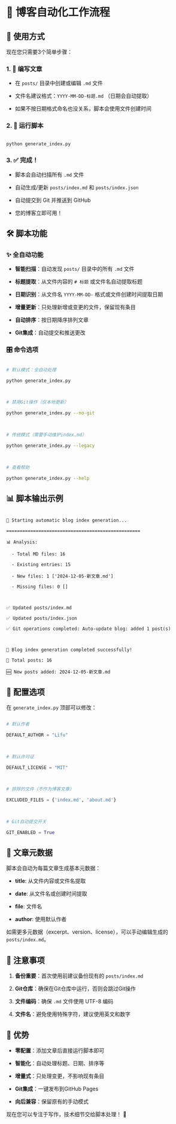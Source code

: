 # 📝 博客自动化工作流程

  

## 🎯 使用方式

  

现在您只需要3个简单步骤：

  

### 1. 📄 编写文章

- 在 `posts/` 目录中创建或编辑 `.md` 文件

- 文件名建议格式：`YYYY-MM-DD-标题.md` （日期会自动提取）

- 如果不按日期格式命名也没关系，脚本会使用文件创建时间

  

### 2. 🚀 运行脚本

```bash

python generate_index.py

```

  

### 3. ✅ 完成！

- 脚本会自动扫描所有 `.md` 文件

- 自动生成/更新 `posts/index.md` 和 `posts/index.json`

- 自动提交到 Git 并推送到 GitHub

- 您的博客立即可用！

  

## 🛠️ 脚本功能

  

### ✨ 全自动功能

- **智能扫描**：自动发现 `posts/` 目录中的所有 `.md` 文件

- **标题提取**：从文件内容的 `# 标题` 或文件名自动提取标题

- **日期识别**：从文件名 `YYYY-MM-DD-` 格式或文件创建时间提取日期

- **增量更新**：只处理新增或变更的文件，保留现有条目

- **自动排序**：按日期降序排列文章

- **Git集成**：自动提交和推送更改

  

### 🎛️ 命令选项

```bash

# 默认模式：全自动处理

python generate_index.py

  

# 禁用Git操作（仅本地更新）

python generate_index.py --no-git

  

# 传统模式（需要手动维护index.md）

python generate_index.py --legacy

  

# 查看帮助

python generate_index.py --help

```

  

## 📊 脚本输出示例

  

```

🚀 Starting automatic blog index generation...

==================================================

📊 Analysis:

  - Total MD files: 16

  - Existing entries: 15

  - New files: 1 ['2024-12-05-新文章.md']

  - Missing files: 0 []

  

✅ Updated posts/index.md

✅ Updated posts/index.json

✅ Git operations completed: Auto-update blog: added 1 post(s)

  

🎉 Blog index generation completed successfully!

📝 Total posts: 16

🆕 New posts added: 2024-12-05-新文章.md

```

  

## 🔧 配置选项

  

在 `generate_index.py` 顶部可以修改：

  

```python

# 默认作者

DEFAULT_AUTHOR = "Lifu"

  

# 默认许可证

DEFAULT_LICENSE = "MIT"

  

# 排除的文件（不作为博客文章）

EXCLUDED_FILES = {'index.md', 'about.md'}

  

# Git自动提交开关

GIT_ENABLED = True

```

  

## 🎨 文章元数据

  

脚本会自动为每篇文章生成基本元数据：

- **title**: 从文件内容或文件名提取

- **date**: 从文件名或创建时间提取

- **file**: 文件名

- **author**: 使用默认作者

  

如需更多元数据（excerpt、version、license），可以手动编辑生成的 `posts/index.md`。

  

## 🚨 注意事项

  

1. **备份重要**：首次使用前建议备份现有的 `posts/index.md`

2. **Git仓库**：确保在Git仓库中运行，否则会跳过Git操作

3. **文件编码**：确保 `.md` 文件使用 UTF-8 编码

4. **文件名**：避免使用特殊字符，建议使用英文和数字

  

## 🎉 优势

  

- **零配置**：添加文章后直接运行脚本即可

- **智能化**：自动处理标题、日期、排序等

- **增量式**：只处理变更，不影响现有条目

- **Git集成**：一键发布到GitHub Pages

- **向后兼容**：保留原有的手动模式

  

现在您可以专注于写作，技术细节交给脚本处理！ 🎯